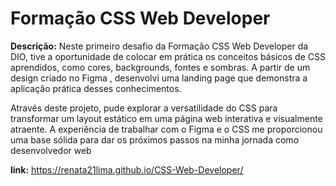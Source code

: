 # Formação CSS Web Developer

**Descrição:** Neste primeiro desafio da Formação CSS Web Developer da DIO, tive a oportunidade de colocar em prática os conceitos básicos de CSS aprendidos, como cores, backgrounds, fontes e sombras. A partir de um design criado no Figma , desenvolvi uma landing page que demonstra a aplicação prática desses conhecimentos.

Através deste projeto, pude explorar a versatilidade do CSS para transformar um layout estático em uma página web interativa e visualmente atraente. A experiência de trabalhar com o Figma e o CSS me proporcionou uma base sólida para dar os próximos passos na minha jornada como desenvolvedor web

**link:** https://renata21lima.github.io/CSS-Web-Developer/
